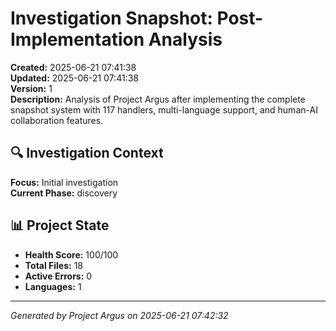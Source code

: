 # Investigation Snapshot: Post-Implementation Analysis

**Created:** 2025-06-21 07:41:38  
**Updated:** 2025-06-21 07:41:38  
**Version:** 1  
**Description:** Analysis of Project Argus after implementing the complete snapshot system with 117 handlers, multi-language support, and human-AI collaboration features.

## 🔍 Investigation Context

**Focus:** Initial investigation  
**Current Phase:** discovery  

## 📊 Project State

- **Health Score:** 100/100
- **Total Files:** 18
- **Active Errors:** 0
- **Languages:** 1

---
*Generated by Project Argus on 2025-06-21 07:42:32*
